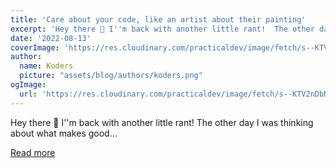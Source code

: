 ```yaml
---
title: 'Care about your code, like an artist about their painting'
excerpt: 'Hey there 👋 I''m back with another little rant!  The other day I was thinking about what makes good...'
date: '2022-08-13'
coverImage: 'https://res.cloudinary.com/practicaldev/image/fetch/s--KTV2nDbN--/c_imagga_scale,f_auto,fl_progressive,h_420,q_auto,w_1000/https://dev-to-uploads.s3.amazonaws.com/uploads/articles/4klr9il42y9enggtzk8f.png'
author:
  name: Koders
  picture: "assets/blog/authors/koders.png"
ogImage:
  url: 'https://res.cloudinary.com/practicaldev/image/fetch/s--KTV2nDbN--/c_imagga_scale,f_auto,fl_progressive,h_420,q_auto,w_1000/https://dev-to-uploads.s3.amazonaws.com/uploads/articles/4klr9il42y9enggtzk8f.png'
---
```


Hey there 👋 I''m back with another little rant!  The other day I was thinking about what makes good...

[Read more](https://dev.to/nombrekeff/caring-is-one-key-point-to-good-code-3g1o)
